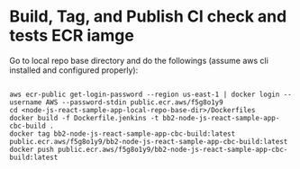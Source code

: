 # Build, Tag, and Publish CI check and tests ECR iamge

Go to local repo base directory and do the followings (assume aws cli installed and configured properly):

```

aws ecr-public get-login-password --region us-east-1 | docker login --username AWS --password-stdin public.ecr.aws/f5g8o1y9
cd <node-js-react-sample-app-local-repo-base-dir>/Dockerfiles
docker build -f Dockerfile.jenkins -t bb2-node-js-react-sample-app-cbc-build .
docker tag bb2-node-js-react-sample-app-cbc-build:latest public.ecr.aws/f5g8o1y9/bb2-node-js-react-sample-app-cbc-build:latest
docker push public.ecr.aws/f5g8o1y9/bb2-node-js-react-sample-app-cbc-build:latest

```